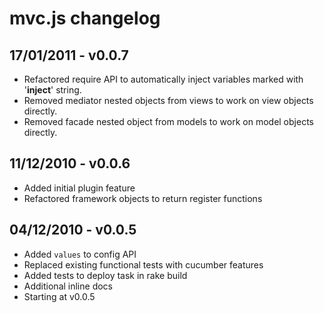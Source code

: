 # mvc.js changelog

## 17/01/2011 - v0.0.7

+ Refactored require API to automatically inject variables marked with '__inject__' string.
+ Removed mediator nested objects from views to work on view objects directly.
+ Removed facade nested object from models to work on model objects directly.

## 11/12/2010 - v0.0.6

+ Added initial plugin feature
+ Refactored framework objects to return register functions

## 04/12/2010 - v0.0.5

+ Added `values` to config API
+ Replaced existing functional tests with cucumber features
+ Added tests to deploy task in rake build
+ Additional inline docs
+ Starting at v0.0.5
